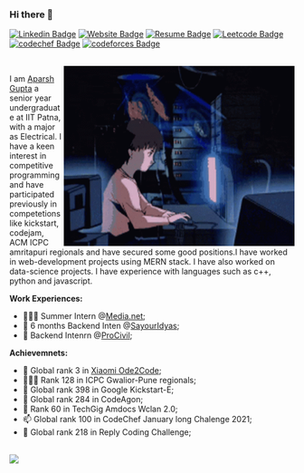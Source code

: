 ### Hi there 👋
[![Linkedin Badge](https://img.shields.io/badge/-LinkedIn-0e76a8?style=for-the-badge&logo=Linkedin&logoColor=white)](https://www.linkedin.com/in/aparsh-gupta-623690170/)
[![Website Badge](https://img.shields.io/badge/Website-3b5998?style=for-the-badge&logo=google-chrome&logoColor=white)](https://aparsh.github.io/portfolio/)
[![Resume Badge](https://img.shields.io/badge/Resume-E41321?style=for-the-badge&logo=Brave&logoColor=white)](https://bit.ly/aparsh_gupta)
[![Leetcode Badge](https://img.shields.io/badge/LeetCode-FFA116?style=for-the-badge&logo=LeetCode&logoColor=white)](https://leetcode.com/aparsh/)
[![codechef Badge](https://img.shields.io/badge/CodeChef-5B4638?style=for-the-badge&logo=CodeChef&logoColor=white)](https://www.codechef.com/users/aparshgupta)
[![codeforces Badge](https://img.shields.io/badge/Codeforces-1F8ACB?style=for-the-badge&logo=Codeforces&logoColor=white)](http://codeforces.com/profile/aparsh)

</br>
<img align="right" alt="GIF" src="https://github.com/aparsh/aparsh/blob/main/coding.gif?raw=true" width="408" height="318" />

I am [Aparsh Gupta](https://aparsh.netlify.app/) a senior year undergraduate at IIT Patna, with a major as Electrical. I have a keen interest in competitive programming and have participated previously in competetions like kickstart, codejam, ACM ICPC amritapuri regionals and have secured some good positions.I have worked in web-development projects using MERN stack. I have also worked on data-science projects. I have experience with languages such as c++, python and javascript.


**Work Experiences:**

- 👨🏻‍💻 Summer Intern @[Media.net](http://media.net/);
- 🚀 6 months Backend Inten @[SayourIdyas](http://idya.in);
- 💬 Backend Intenrn @[ProCivil](https://procivil.in/); 


**Achievemnets:**

- 🚀 Global rank 3 in [Xiaomi Ode2Code](https://assessment.hackerearth.com/challenges/hiring/ode-2-code/);
- 👨🏻‍💻 Rank 128 in ICPC Gwalior-Pune regionals;
- 🚀 Global rank 398 in Google Kickstart-E; 
- 💬 Global rank 284 in CodeAgon; 
- 📝 Rank 60 in TechGig Amdocs Wclan 2.0; 
- 📫 Global rank 100 in CodeChef January long Chalenge 2021;
- 📝 Global rank 218 in Reply Coding Challenge; 
</br>
<img height="180em" src="https://github-readme-stats.vercel.app/api?username=aparsh&show_icons=true&hide_border=true&&count_private=true&include_all_commits=true" />

